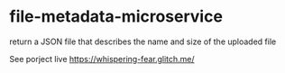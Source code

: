 # file-metadata-microservice
return a JSON  file that describes the name and size of the uploaded file

See porject live https://whispering-fear.glitch.me/
